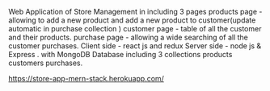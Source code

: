 Web Application of Store Management in 
including 3 pages 
products page - allowing to add a new product and add a new product to customer(update automatic in purchase collection )
customer page - table of all the customer and their products.
purchase page - allowing a wide searching of all the customer purchases.
Client side - react js and redux 
Server side - node js & Express .
with MongoDB Database 
including 3 collections 
products
customers 
purchases.

https://store-app-mern-stack.herokuapp.com/
